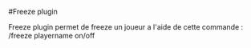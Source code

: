 #Freeze plugin

Freeze plugin permet de freeze un joueur a l'aide de cette commande :
/freeze playername on/off
